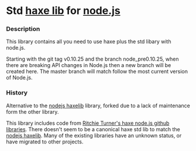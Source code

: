 [haxe]: http://http://haxe.org
[nodejs]:http://nodejs.org/
[haxelib]:http://lib.haxe.org

# Std [haxe lib][haxelib] for [node.js][nodejs]

### Description

This library contains all you need to use haxe plus the std libary with node.js.

Starting with the git tag v0.10.25 and the branch node_pre0.10.25, when there are breaking API changes in Node.js then a new branch will be created here.  The master branch will match follow the most current version of Node.js.

### History

Alternative to the [nodejs haxelib](http://lib.haxe.org/p/nodejs) library, forked due to a lack of maintenance form the other library.

This library includes code from [Ritchie Turner's haxe node.js github libraries](https://github.com/cloudshift).  There doesn't seem to be a canonical haxe std lib to match the [nodejs haxelib](http://lib.haxe.org/p/nodejs).  Many of the existing libraries have an unknown status, or have migrated to other projects.



